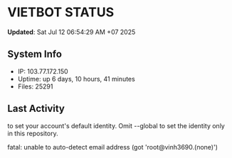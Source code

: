 # VIETBOT STATUS
**Updated**: Sat Jul 12 06:54:29 AM +07 2025

## System Info
- IP: 103.77.172.150
- Uptime: up 6 days, 10 hours, 41 minutes
- Files: 25291

## Last Activity

to set your account's default identity.
Omit --global to set the identity only in this repository.

fatal: unable to auto-detect email address (got 'root@vinh3690.(none)')
